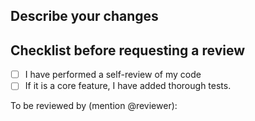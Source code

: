 ## Describe your changes

## Checklist before requesting a review
- [ ] I have performed a self-review of my code
- [ ] If it is a core feature, I have added thorough tests.

To be reviewed by (mention @reviewer):




